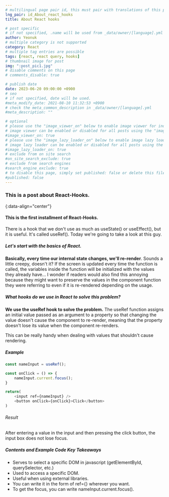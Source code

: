 ```yaml
---
# multilingual page pair id, this must pair with translations of this page. (This name must be unique)
lng_pair: id_About_react_hooks
title: About React hooks

# post specific
# if not specified, .name will be used from _data/owner/[language].yml
author: Yeonuk
# multiple category is not supported
category: React
# multiple tag entries are possible
tags: [react, react query, hooks]
# thumbnail image for post
img: ":post_pic1.jpg"
# disable comments on this page
# comments_disable: true

# publish date
date: 2023-06-20 09:00:00 +0900
# seo
# if not specified, date will be used.
#meta_modify_date: 2021-08-10 11:32:53 +0900
# check the meta_common_description in _data/owner/[language].yml
#meta_description: ""

# optional
# please use the "image_viewer_on" below to enable image viewer for individual pages or posts (_posts/ or [language]/_posts folders).
# image viewer can be enabled or disabled for all posts using the "image_viewer_posts: true" setting in _data/conf/main.yml.
#image_viewer_on: true
# please use the "image_lazy_loader_on" below to enable image lazy loader for individual pages or posts (_posts/ or [language]/_posts folders).
# image lazy loader can be enabled or disabled for all posts using the "image_lazy_loader_posts: true" setting in _data/conf/main.yml.
#image_lazy_loader_on: true
# exclude from on site search
#on_site_search_exclude: true
# exclude from search engines
#search_engine_exclude: true
# to disable this page, simply set published: false or delete this file
#published: false
---
```


<!-- outline-start -->

### This is a post about React-Hooks.

{:data-align="center"}

<!-- outline-end -->

#### This is the first installment of React-Hooks.

There is a hook that we don't use as much as useState() or useEffect(), but it is useful.
It's called useRef(). Today we're going to take a look at this guy.

##### Let's start with the basics of React.

**Basically, every time our internal state changes, we'll re-render**.
Sounds a little creepy, doesn't it? If the screen is updated every time the function is called, the variables inside the function will be initialized with the values they already have...
I wonder if readers would also find this annoying because they might want to preserve the values in the component function they were referring to even if it is re-rendered depending on the usage.

##### What hooks do we use in React to solve this problem?

**We use the useRef hook to solve the problem.**
The useRef function assigns an initial value passed as an argument to a property so that changing the value doesn't cause the component to re-render, meaning that the property doesn't lose its value when the component re-renders.

This can be really handy when dealing with values that shouldn't cause rendering.

##### Example

```javascript
const nameInput = useRef();

const onClick = () => {
    nameInput.current.focus();
}

return(
    <input ref={nameInput} />
    <button onClick={onClick}>Click</button>
)
```

###### Result

After entering a value in the input and then pressing the click button, the input box does not lose focus.

##### Contents and Example Code Key Takeaways

- Serves to select a specific DOM in javascript (getElementById, querySelector, etc.)
- Used to access a specific DOM.
- Useful when using external libraries.
- You can write it in the form of ref={} wherever you want.
- To get the focus, you can write nameInput.current.focus().
